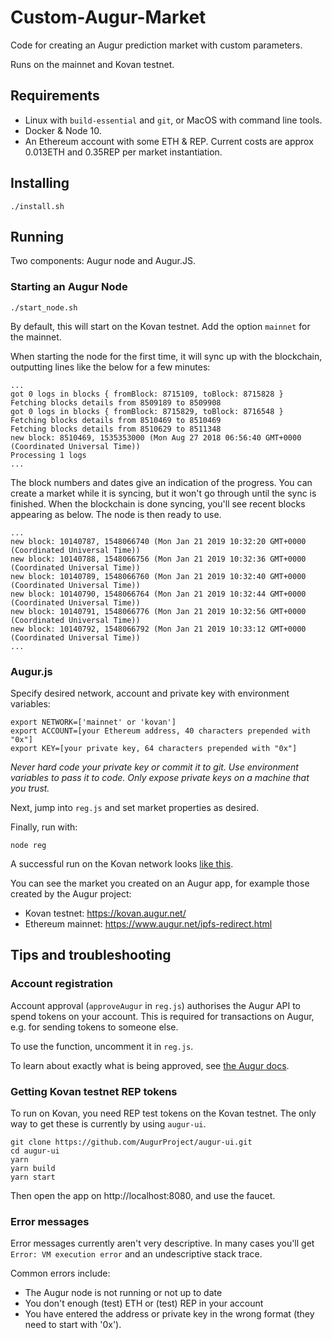 # Custom-Augur-Market

Code for creating an Augur prediction market with custom parameters.

Runs on the mainnet and Kovan testnet.

## Requirements

- Linux with `build-essential` and `git`, or MacOS with command line tools.
- Docker & Node 10.
- An Ethereum account with some ETH & REP. Current costs are approx 0.013ETH and 0.35REP per market instantiation.

## Installing

```
./install.sh
```

## Running

Two components: Augur node and Augur.JS.

### Starting an Augur Node

```
./start_node.sh
```
By default, this will start on the Kovan testnet. Add the option `mainnet` for the mainnet.

When starting the node for the first time, it will sync up with the blockchain, outputting lines like the below for a few minutes:

```
...
got 0 logs in blocks { fromBlock: 8715109, toBlock: 8715828 }
Fetching blocks details from 8509189 to 8509908
got 0 logs in blocks { fromBlock: 8715829, toBlock: 8716548 }
Fetching blocks details from 8510469 to 8510469
Fetching blocks details from 8510629 to 8511348
new block: 8510469, 1535353000 (Mon Aug 27 2018 06:56:40 GMT+0000 (Coordinated Universal Time))
Processing 1 logs
...
```

The block numbers and dates give an indication of the progress. You can create a market while it is syncing, but it won't go through until the sync is finished. When the blockchain is done syncing, you'll see recent blocks appearing as below. The node is then ready to use.

```
...
new block: 10140787, 1548066740 (Mon Jan 21 2019 10:32:20 GMT+0000 (Coordinated Universal Time))
new block: 10140788, 1548066756 (Mon Jan 21 2019 10:32:36 GMT+0000 (Coordinated Universal Time))
new block: 10140789, 1548066760 (Mon Jan 21 2019 10:32:40 GMT+0000 (Coordinated Universal Time))
new block: 10140790, 1548066764 (Mon Jan 21 2019 10:32:44 GMT+0000 (Coordinated Universal Time))
new block: 10140791, 1548066776 (Mon Jan 21 2019 10:32:56 GMT+0000 (Coordinated Universal Time))
new block: 10140792, 1548066792 (Mon Jan 21 2019 10:33:12 GMT+0000 (Coordinated Universal Time))
...
```





### Augur.js

Specify desired network, account and private key with environment variables:
```
export NETWORK=['mainnet' or 'kovan']
export ACCOUNT=[your Ethereum address, 40 characters prepended with "0x"]
export KEY=[your private key, 64 characters prepended with "0x"]
```

*Never hard code your private key or commit it to git. Use environment variables to pass it to code. Only expose private keys on a machine that you trust.*

Next, jump into `reg.js` and set market properties as desired.

Finally, run with:
```
node reg
```

A successful run on the Kovan network looks [like this](https://asciinema.org/a/T23UgBJ6Hw7DOj7wVg9zrTBYR).

You can see the market you created on an Augur app, for example those created by the Augur project:
- Kovan testnet: https://kovan.augur.net/
- Ethereum mainnet: https://www.augur.net/ipfs-redirect.html

## Tips and troubleshooting

### Account registration

Account approval (`approveAugur` in  `reg.js`) authorises the Augur API to spend tokens on your account. This is required for transactions on Augur, e.g. for sending tokens to someone else.

To use the function, uncomment it in `reg.js`.

To learn about exactly what is being approved, see [the Augur docs](https://docs.augur.net/#accounts-functions).

### Getting Kovan testnet REP tokens

To run on Kovan, you need REP test tokens on the Kovan testnet. The only way to get these is currently by using `augur-ui`.

```
git clone https://github.com/AugurProject/augur-ui.git
cd augur-ui
yarn
yarn build
yarn start
```

Then open the app on http://localhost:8080, and use the faucet.

### Error messages

Error messages currently aren't very descriptive. In many cases you'll get `Error: VM execution error` and an undescriptive stack trace.

Common errors include:
- The Augur node is not running or not up to date
- You don't enough (test) ETH or (test) REP in your account
- You have entered the address or private key in the wrong format (they need to start with '0x'). 
